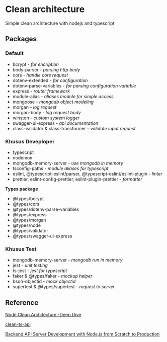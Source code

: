 # Clean architecture

Simple clean architecture with nodejs and typescript

## Packages

### Default

- bcrypt - _for encription_
- body-parser - _parsing http body_
- cors - _handle cors request_
- dotenv-extended - _for configuration_
- dotenv-parse-variables - _for parsing configuration variable_
- express - _router framework_
- module-alias - _aliases module for simple access_
- mongoose - _mongodb object modeling_
- morgan - _log request_
- morgan-body - _log request body_
- winston - _custom system logger_
- swagger-ui-express - _api documentation_
- class-validator & class-transformer - _validate input request_

### Khusus Deveploper

- typescript
- nodemon
- mongodb-memory-server - _use mongodb in memory_
- tsconfig-paths - _module aliases for typescript_
- eslint, @typescript-eslint/parser, @typescript-eslint/eslint-plugin - _linter_
- prettier, eslint-config-prettier, eslint-plugin-prettier - _formatter_

**Types package**

- @types/bcrypt
- @types/cors
- @types/dotenv-parse-variables
- @types/express
- @types/morgan
- @types/node
- @types/validator
- @types/swagger-ui-express

### Khusus Test

- mongodb-memory-server - _mongodb run in memory_
- jest - _unit testing_
- ts-jest - _jest for typescript_
- faker & @types/faker - _mockup helper_
- bson-objectid - _mock objectid_
- supertest & @types/supertest - _request to server_

## Reference

[Node Clean Architecture -Deep Dive](https://roystack.home.blog/2019/10/22/node-clean-architecture-deep-dive)

[clean-ts-api](https://github.com/rmanguinho/clean-ts-api)

[Backend API Server Development with Node.js from Scratch to Production](https://losikov.medium.com/backend-api-server-development-with-node-js-from-scratch-to-production-fe3d3b860003)
